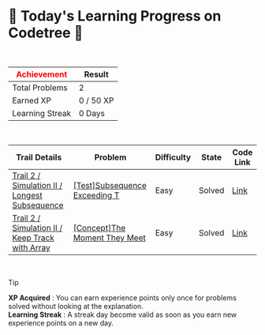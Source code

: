 # 🌲 Today's Learning Progress on Codetree 🌲

<br />

| <span style="color:red;display:block;text-align:center;"> **Achievement**</span> | Result |
|---|---|
|Total Problems| 2 |
| Earned XP | 0 / 50 XP |
| Learning Streak | 0 Days |

<br />

|Trail Details|Problem|Difficulty|State|Code Link|
|---|---|---|---|---|
|[Trail 2 / Simulation II / Longest Subsequence](https://www.codetree.ai/trail-info/novice-mid/)|[[Test]Subsequence Exceeding T](https://www.codetree.ai/trails/complete/curated-cards/test-subsequence-above-t/)|Easy|Solved|[Link](https://github.com/kangmoonsu/DSA-study/blob/main/250922/Subsequence%20Exceeding%20T/subsequence-above-t.py)|
|[Trail 2 / Simulation II / Keep Track with Array](https://www.codetree.ai/trail-info/novice-mid/)|[[Concept]The Moment They Meet](https://www.codetree.ai/trails/complete/curated-cards/intro-the-moment-we-meet/)|Easy|Solved|[Link](https://github.com/kangmoonsu/DSA-study/blob/main/250922/The%20Moment%20They%20Meet/the-moment-we-meet.py)|


<br />

> [!TIP]
> **XP Acquired** : You can earn experience points only once for problems solved without looking at the explanation.  
> **Learning Streak** : A streak day become valid as soon as you earn new experience points on a new day.

